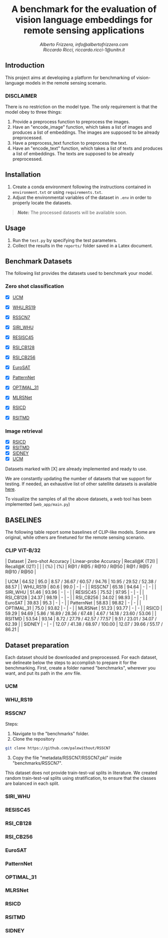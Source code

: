 <center> 
<h1><strong>A benchmark for the evaluation of vision language embeddings for remote sensing applications</strong></h1>
<em>
Alberto Frizzera, info@albertofrizzera.com<br>
Riccardo Ricci, riccardo.ricci-1@unitn.it
</em>
<br>
</center>

## Introduction
This project aims at developing a platform for benchmarking of vision-language models in the remote sensing scenario. 

### DISCLAIMER
There is no restriction on the model type. The only requirement is that the model obey to three things:
1. Provide a preprocess function to preprocess the images.
2. Have an "encode_image" function, which takes a list of images and produces a list of embeddings. The images are supposed to be already preprocessed. 
3. Have a preprocess_text function to preprocess the text.
4. Have an "encode_text" function, which takes a list of texts and produces a list of embeddings. The texts are supposed to be already preprocessed.

## Installation

1. Create a conda environment following the instructions contained in ```environment.txt``` or using ```requirements.txt```.
2. Adjust the environmental variables of the dataset in ```.env``` in order to properly locate the datasets.

> **_Note:_**  The processed datasets will be available soon.

## Usage
1. Run the ```test.py``` by specifying the test parameters.
2. Collect the results in the ```reports/``` folder saved in a Latex document.

## Benchmark Datasets

The following list provides the datasets used to benchmark your model.

### Zero shot classification
- [X] [UCM](http://weegee.vision.ucmerced.edu/datasets/landuse.html)
- [X] [WHU_RS19](https://captain-whu.github.io/BED4RS/#)
- [X] [RSSCN7](https://github.com/palewithout/RSSCN7)
- [X] [SIRI_WHU](http://www.lmars.whu.edu.cn/prof_web/zhongyanfei/e-code.html)
- [X] [RESISC45](https://figshare.com/articles/dataset/NWPU-RESISC45_Dataset_with_12_classes/16674166)
- [X] [RSI_CB128](https://github.com/lehaifeng/RSI-CB)
- [X] [RSI_CB256](https://github.com/lehaifeng/RSI-CB)
- [X] [EuroSAT](https://github.com/phelber/eurosat)
- [X] [PatternNet](https://sites.google.com/view/zhouwx/dataset)
- [X] [OPTIMAL_31](https://huggingface.co/datasets/jonathan-roberts1/Optimal-31)
- [X] [MLRSNet](https://github.com/cugbrs/MLRSNet)
- [X] [RSICD](https://github.com/201528014227051/RSICD_optimal)
- [X] [RSITMD](https://github.com/xiaoyuan1996/AMFMN)


### Image retrieval
- [X] [RSICD](https://github.com/201528014227051/RSICD_optimal)
- [X] [RSITMD](https://github.com/xiaoyuan1996/AMFMN)
- [X] [SIDNEY](https://mega.nz/folder/pG4yTYYA#4c4buNFLibryZnlujsrwEQ)
- [X] [UCM](https://mega.nz/folder/wCpSzSoS#RXzIlrv--TDt3ENZdKN8JA)

Datasets marked with [X] are already implemented and ready to use.

We are constantly updating the number of datasets that we support for testing. 
If needed, an exhaustive list of other satellite datasets is available [here](https://captain-whu.github.io/DiRS/).

To visualize the samples of all the above datasets, a web tool has been implemented (```web_app/main.py```)

## BASELINES
The following table report some baselines of CLIP-like models. Some are original, while others are finetuned for the remote sensing scenario.

### CLIP ViT-B/32

| Dataset         | Zero-shot Accuracy  | Linear-probe Accuracy | Recall@K (T2I)          | Recall@K (I2T)          |
|                 | (%)                 | (%)                  | R@1 / R@5 / R@10 / R@50 | R@1 / R@5 / R@10 / R@50 |

| UCM             | 64.52               | 95.0                 | 8.57 / 36.67 / 60.57 / 94.76  | 10.95 / 29.52 / 52.38 / 88.57 |
| WHU_RS19        | 80.6                | 99.0                 | -                         | -                         |
| RSSCN7          | 65.18               | 94.64                | -                         | -                         |
| SIRI_WHU        | 51.46               | 93.96                | -                         | -                         |
| RESISC45        | 75.52               | 97.95                | -                         | -                         |
| RSI_CB128       | 24.37               | 98.19                | -                         | -                         |
| RSI_CB256       | 34.02               | 98.93                | -                         | -                         |
| EuroSAT         | 39.83               | 95.3                 | -                         | -                         |
| PatternNet      | 58.83               | 98.82                | -                         | -                         |
| OPTIMAL_31      | 75.0                | 93.82                | -                         | -                         |
| MLRSNet         | 51.23               | 93.77                | -                         | -                         |
| RSICD           | 59.29               | 94.69                | 5.86 / 16.89 / 28.36 / 67.48  | 4.67 / 14.18 / 23.60 / 53.06 |
| RSITMD          | 53.54               | 93.14                | 8.72 / 27.79 / 42.57 / 77.57  | 9.51 / 23.01 / 34.07 / 62.39 |
| SIDNEY          | -                   | -                    | 12.07 / 41.38 / 68.97 / 100.00 | 12.07 / 39.66 / 55.17 / 86.21 |





<!-- <center> 
<img src="assets/report_benchmark.png" width="600"/>
</center> -->

## Dataset preparation
Each dataset should be downloaded and preprocessed. For each dataset, we delineate below the steps to accomplish to prepare it for the benchmarking.
First, create a folder named "benchmarks", wherever you want, and put its path in the .env file.

### UCM

### WHU_RS19

### RSSCN7

Steps:
1. Navigate to the "benchmarks" folder.
2. Clone the repository 
```bash
git clone https://github.com/palewithout/RSSCN7
```
3. Copy the file "metadata/RSSCN7/RSSCN7.pkl" inside "benchmarks/RSSCN7".

This dataset does not provide train-test-val splits in literature. We created random train-test-val splits using stratification, to ensure that the classes are balanced in each split.

### SIRI_WHU

### RESISC45

### RSI_CB128

### RSI_CB256

### EuroSAT

### PatternNet

### OPTIMAL_31

### MLRSNet

### RSICD

### RSITMD

### SIDNEY

